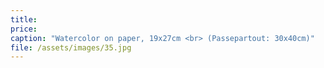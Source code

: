 ```yaml
---
title: 
price:
caption: "Watercolor on paper, 19x27cm <br> (Passepartout: 30x40cm)" 
file: /assets/images/35.jpg
---
```

